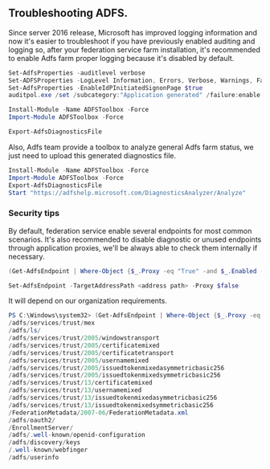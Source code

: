 ## Troubleshooting ADFS.

Since server 2016 release, Microsoft has improved logging information and now it's easier to troubleshoot if you have previously enabled auditing and logging so, after your federation service farm installation, it's recommended to enable Adfs farm proper logging because it's disabled by default.

```PowerShell
Set-AdfsProperties -auditlevel verbose
Set-ADFSProperties -LogLevel Information, Errors, Verbose, Warnings, FailureAudits, SuccessAudits
Set-AdfsProperties -EnableIdPInitiatedSignonPage $true
auditpol.exe /set /subcategory:"Application generated" /failure:enable /success:enable

Install-Module -Name ADFSToolbox -Force
Import-Module ADFSToolbox -Force

Export-AdfsDiagnosticsFile
```

Also, Adfs team provide a toolbox to analyze general Adfs farm status, we just need to upload this generated diagnostics file.

```PowerShell
Install-Module -Name ADFSToolbox -Force
Import-Module ADFSToolbox -Force
Export-AdfsDiagnosticsFile
Start "https://adfshelp.microsoft.com/DiagnosticsAnalyzer/Analyze"
```

### Security tips
By default, federation service enable several endpoints for most common scenarios. It's also recommended to disable diagnostic or unused endpoints through application proxies, we'll be always able to check them internally if necessary.

```PowerShell
(Get-AdfsEndpoint | Where-Object {$_.Proxy -eq "True" -and $_.Enabled -eq "True"}).AddressPath

Set-AdfsEndpoint -TargetAddressPath <address path> -Proxy $false
```

It will depend on our organization requirements.

```PowerShell
PS C:\Windows\system32> (Get-AdfsEndpoint | Where-Object {$_.Proxy -eq "True" -and $_.Enabled -eq "True"}).AddressPath
/adfs/services/trust/mex
/adfs/ls/
/adfs/services/trust/2005/windowstransport
/adfs/services/trust/2005/certificatemixed
/adfs/services/trust/2005/certificatetransport
/adfs/services/trust/2005/usernamemixed
/adfs/services/trust/2005/issuedtokenmixedasymmetricbasic256
/adfs/services/trust/2005/issuedtokenmixedsymmetricbasic256
/adfs/services/trust/13/certificatemixed
/adfs/services/trust/13/usernamemixed
/adfs/services/trust/13/issuedtokenmixedasymmetricbasic256
/adfs/services/trust/13/issuedtokenmixedsymmetricbasic256
/FederationMetadata/2007-06/FederationMetadata.xml
/adfs/oauth2/
/EnrollmentServer/
/adfs/.well-known/openid-configuration
/adfs/discovery/keys
/.well-known/webfinger
/adfs/userinfo
```